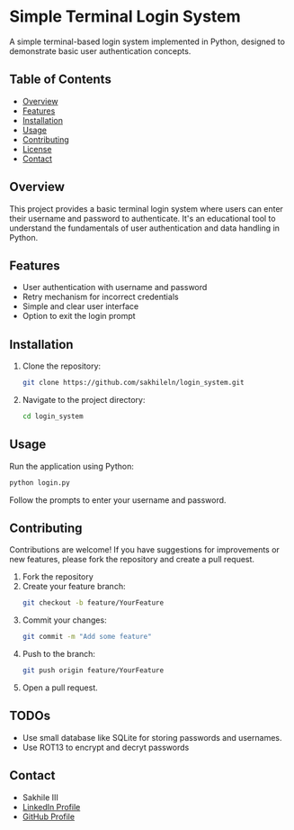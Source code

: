 # Simple Terminal Login System
A simple terminal-based login system implemented in Python, designed to demonstrate basic user authentication concepts.

## Table of Contents
- [Overview](#overview)
- [Features](#features)
- [Installation](#installation)
- [Usage](#usage)
- [Contributing](#contributing)
- [License](#license)
- [Contact](#contact)

## Overview
This project provides a basic terminal login system where users can enter their username and password to authenticate. It's an educational tool to understand the fundamentals of user authentication and data handling in Python.

## Features
- User authentication with username and password
- Retry mechanism for incorrect credentials
- Simple and clear user interface
- Option to exit the login prompt

## Installation
1. Clone the repository:
   ```bash
   git clone https://github.com/sakhileln/login_system.git
   ```
2. Navigate to the project directory:
   ```bash
   cd login_system
   ```

## Usage
Run the application using Python:

```bash
python login.py
```
Follow the prompts to enter your username and password. 

## Contributing

Contributions are welcome! If you have suggestions for improvements or new features, please fork the repository and create a pull request.
1. Fork the repository
2. Create your feature branch:
   ```bash
   git checkout -b feature/YourFeature
   ```
3. Commit your changes:
   ```bash
   git commit -m "Add some feature"
   ```
4. Push to the branch:
   ```bash
   git push origin feature/YourFeature
   ```
5. Open a pull request.

## TODOs
- Use small database like SQLite for storing passwords and usernames.
- Use ROT13 to encrypt and decryt passwords

## Contact
- Sakhile III  
- [LinkedIn Profile](https://www.linkedin.com/in/sakhilendlazi)
- [GitHub Profile](https://github.com/sakhileln)
